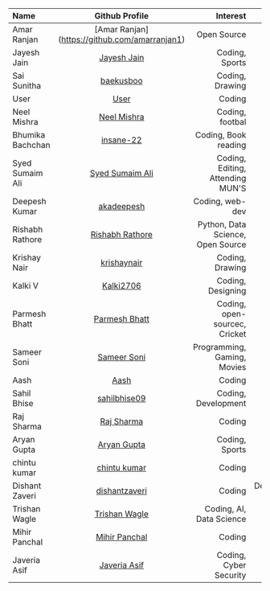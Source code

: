 
| Name             |                   Github Profile                    |                         Interest |         Bio |
| :--------------- | :-------------------------------------------------: | -------------------------------: | ----------: |
| Amar Ranjan      |  [Amar Ranjan] (https://github.com/amarranjan1)     |                     Open Source  |Keep Learning|
| Jayesh Jain      |   [Jayesh Jain](https://github.com/jayesh-JainX/)   |                   Coding, Sports |    Be Happy |
| Sai Sunitha      |      [baekusboo](https://github.com/baekusboo)      |                  Coding, Drawing |  Leaning... |
| User             |         [User](https://github.com/abc00xyz)         |                           Coding |        Cool |
| Neel Mishra      |      [Neel Mishra](https://github.com/Neel-07)      |                  Coding, footbal | Confident.. |
| Bhumika Bachchan |      [insane-22](https://github.com/insane-22)      |             Coding, Book reading |    Grateful |
| Syed Sumaim Ali  | [Syed Sumaim Ali](https://github.com/SyedSumaimaly) | Coding, Editing, Attending MUN'S | Confident.. |
| Deepesh Kumar    |     [akadeepesh](https://github.com/akadeepesh)     |                  Coding, web-dev |   DeCoder.. |
|Rishabh Rathore|[Rishabh Rathore](https://github.com/rishabhrathore055) | Python, Data Science, Open Source| Focused |
|Krishay Nair|[krishaynair](https://github.com/KrishayNair) | Coding, Drawing | Leaning... |
| Kalki V          |      [Kalki2706](https://github.com/Kalki2706)      |                Coding, Designing |  Consistent |
|Parmesh Bhatt|[Parmesh Bhatt](https://github.com/Parmesh119)            | Coding, open-sourcec, Cricket    | Learner |
|Sameer Soni       |[Sameer Soni](https://github.com/sameer-soni)        |       Programming, Gaming, Movies|      Huehue |
|Aash|[Aash](https://github.com/Snowfall22) | Coding | Learning |
|Sahil Bhise|[sahilbhise09](https://github.com/sahilbhise09) | Coding, Development | Leaning... |
|Raj Sharma        |[Raj Sharma](https://github.com/Raj-sharma01)        | Coding                          | Learner |
|Aryan Gupta       |[Aryan Gupta](https://github.com/aryan-codes1)       |Coding, Sports                   | Be Positive  |
|chintu kumar       |[chintu kumar](https://github.com/chiku011)        | Coding                          | Learner |
|Dishant Zaveri      |[dishantzaveri](https://github.com/dishantzaveri)        | Coding                   | Developer,Hackathon Winner |
|Trishan Wagle       |[Trishan Wagle](https://github.com/trishan9)        | Coding, AI, Data Science                        | Hustler |
|Mihir Panchal      |[Mihir Panchal](https://github.com/MihirRajeshPanchal)        | Coding                   | Developer |
|Javeria Asif |[Javeria Asif](https://github.com/Javeria-Asif)| Coding, Cyber Security| Developer |